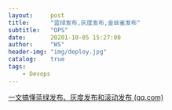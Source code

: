 ```yaml
---
layout:     post
title:      "蓝绿发布,灰度发布,金丝雀发布"
subtitle:   "OPS"
date:       20201-10-05 15:27:00
author:     "WS"
header-img: "img/deploy.jpg"
catalog:    true
tags:
    - Devops
---
```


[一文搞懂蓝绿发布、灰度发布和滚动发布 (qq.com)](https://mp.weixin.qq.com/s/c6zCVGjg21UPdiNs2s6kFg)

